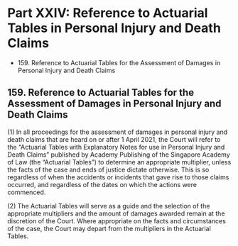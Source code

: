 # Part XXIV: Reference to Actuarial Tables in Personal Injury and Death Claims

<ul type="*">
	<li>159. Reference to Actuarial Tables for the Assessment of Damages in Personal Injury and Death Claims</li>
</ul>


## 159. Reference to Actuarial Tables for the Assessment of Damages in Personal Injury and Death Claims

(1) In all proceedings for the assessment of damages in personal injury and death claims that are heard on or after 1 April 2021, the Court will refer to the “Actuarial Tables with Explanatory Notes for use in Personal Injury and Death Claims” published by Academy Publishing of the Singapore Academy of Law (the “Actuarial Tables”) to determine an appropriate multiplier, unless the facts of the case and ends of justice dictate otherwise. This is so regardless of when the accidents or incidents that gave rise to those claims occurred, and regardless of the dates on which the actions were commenced.

(2) The Actuarial Tables will serve as a guide and the selection of the appropriate multipliers and the amount of damages awarded remain at the discretion of the Court. Where appropriate on the facts and circumstances of the case, the Court may depart from the multipliers in the Actuarial Tables.




